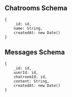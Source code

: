## Chatrooms Schema

```
{
	_id: id,
	name: String,
	createdAt: new Date()
}
```

## Messages Schema

```
{
	_id: id,
	userId: id,
	chatroomId: id,
	content: String,
	createdAt: new Date()
}
```
